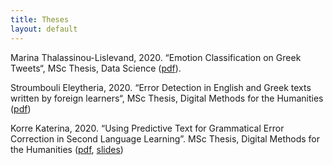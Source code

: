 ```yaml
---
title: Theses
layout: default
---
```


Marina Thalassinou-Lislevand, 2020. “Emotion Classification on Greek Tweets“, MSc Thesis, Data Science ([pdf](/files/lislevand.pdf)).

Stroumbouli Eleytheria, 2020. “Error Detection in English and Greek texts written by foreign learners“, MSc Thesis, Digital Methods for the Humanities ([pdf](/files/stroumbouli.pdf))

Korre Katerina, 2020. “Using Predictive Text for Grammatical Error Correction in Second Language Learning”. MSc Thesis, Digital Methods for the Humanities ([pdf](/files/korre.pdf), [slides](/files/korre.slides.pdf))
